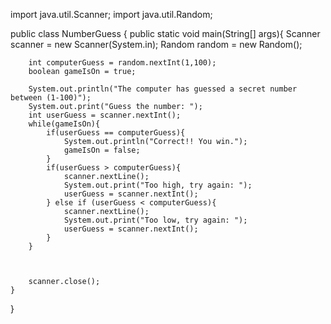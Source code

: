 
import java.util.Scanner;
import java.util.Random;  

public class NumberGuess {
	public static void main(String[] args){
		Scanner scanner = new Scanner(System.in);
		Random random = new Random();
		
		  
		int computerGuess = random.nextInt(1,100);
		boolean gameIsOn = true;
		
		System.out.println("The computer has guessed a secret number between (1-100)");
		System.out.print("Guess the number: ");
		int userGuess = scanner.nextInt();
		while(gameIsOn){
			if(userGuess == computerGuess){
				System.out.println("Correct!! You win.");
				gameIsOn = false;
			}
			if(userGuess > computerGuess){
				scanner.nextLine();
				System.out.print("Too high, try again: ");
				userGuess = scanner.nextInt();
			} else if (userGuess < computerGuess){
				scanner.nextLine();
				System.out.print("Too low, try again: ");
				userGuess = scanner.nextInt();
			}
		}
		
		
		
		scanner.close();
	}
}
